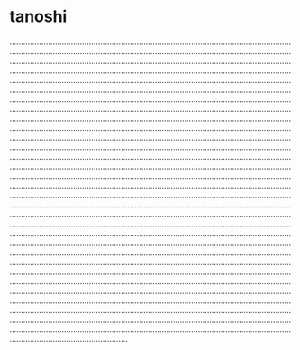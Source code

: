# tanoshi
........................................................................................................................................................................................................................................................................................................................................................................................................................................................................................................................................................................................................................................................................................................................................................................................................................................................................................................................................................................................................................................................................................................................................................................................................................................................................................................................................................................................................................................................................................................................................................................................................................................................................................................................................................................................................................................................................................................................................................................................................................................................................................................................................................................................................................................................................................................................................................................................................................................................................................................................................................................................................................................................................................................................................................................................................................................................................................................................................................................................................................................................................................................................................................................................................................................................................................................................................................................................................................................................................................................................................................................................................................................................................................................................................................................................................................................................................................................................................................................................................................................................